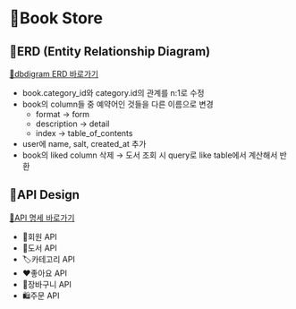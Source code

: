 # 📖Book Store
## 🔄️ERD (Entity Relationship Diagram)

[🔗dbdigram ERD 바로가기](https://dbdiagram.io/d/Book-Store-658d66ff89dea62799ace992)

- book.category_id와 category.id의 관계를 n:1로 수정
- book의 column들 중 예약어인 것들을 다른 이름으로 변경
    - format → form
    - description → detail
    - index → table_of_contents
- user에 name, salt, created_at 추가
- book의 liked column 삭제 → 도서 조회 시 query로 like table에서 계산해서 반환

## 🔄️API Design
[🔗API 명세 바로가기](https://do0ori.notion.site/Sprint2-Book-Store-Project-API-0fd148429624424f90a60d9d7de3d003?pvs=4)

- 👤회원 API
- 📖도서 API
- 🏷️카테고리 API
- ❤️좋아요 API
- 🛒장바구니 API
- 🛍️주문 API